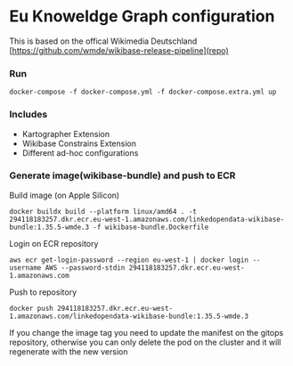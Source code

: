 # Eu Knoweldge Graph configuration

This is based on the offical Wikimedia Deutschland [https://github.com/wmde/wikibase-release-pipeline](repo)

### Run

```
docker-compose -f docker-compose.yml -f docker-compose.extra.yml up
```

### Includes

- Kartographer Extension
- Wikibase Constrains Extension
- Different ad-hoc configurations

### Generate image(wikibase-bundle) and push to ECR

Build image (on Apple Silicon)
```
docker buildx build --platform linux/amd64 . -t 294118183257.dkr.ecr.eu-west-1.amazonaws.com/linkedopendata-wikibase-bundle:1.35.5-wmde.3 -f wikibase-bundle.Dockerfile
```

Login on ECR repository
```
aws ecr get-login-password --region eu-west-1 | docker login --username AWS --password-stdin 294118183257.dkr.ecr.eu-west-1.amazonaws.com
```

Push to repository
```
docker push 294118183257.dkr.ecr.eu-west-1.amazonaws.com/linkedopendata-wikibase-bundle:1.35.5-wmde.3
```

If you change the image tag you need to update the manifest on the gitops repository, 
otherwise you can only delete the pod on the cluster and it will regenerate with the new version
